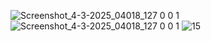 ![Screenshot_4-3-2025_04018_127 0 0 1](https://github.com/user-attachments/assets/c775537b-911b-4826-9399-0bf7b4484c64)
![Screenshot_4-3-2025_04018_127 0 0 1](https://github.com/user-attachments/assets/2be9cf10-7f38-46a0-b661-229e99ce5ec5)
![15](https://github.com/user-attachments/assets/57dc571e-ca53-4a65-9e95-81cc4bbe3491)
